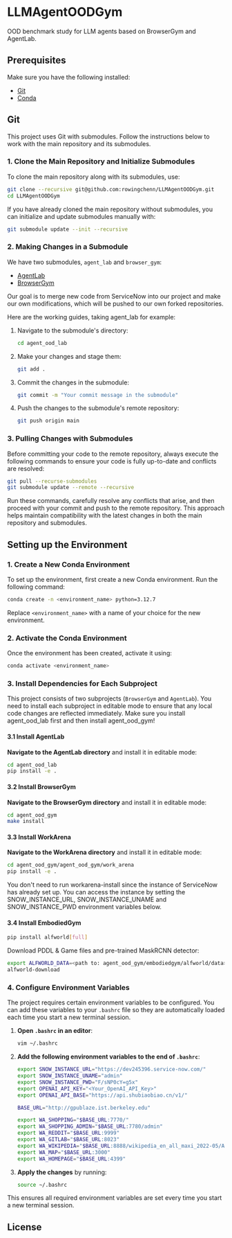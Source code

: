 # LLMAgentOODGym
OOD benchmark study for LLM agents based on BrowserGym and AgentLab.

## Prerequisites

Make sure you have the following installed:
- [Git](https://git-scm.com/downloads)
- [Conda](https://docs.conda.io/projects/conda/en/latest/user-guide/install/index.html)

## Git

This project uses Git with submodules. Follow the instructions below to work with the main repository and its submodules.

### 1. Clone the Main Repository and Initialize Submodules

To clone the main repository along with its submodules, use:

```bash
git clone --recursive git@github.com:rowingchenn/LLMAgentOODGym.git
cd LLMAgentOODGym
```

If you have already cloned the main repository without submodules, you can initialize and update submodules manually with:

```bash
git submodule update --init --recursive
```

### 2. Making Changes in a Submodule

We have two submodules, `agent_lab` and `browser_gym`:

- [AgentLab](https://github.com/rowingchenn/AgentLab_OOD.git)
- [BrowserGym](https://github.com/rowingchenn/BrowserGym_OOD.git)

Our goal is to merge new code from ServiceNow into our project and make our own modifications, which will be pushed to our own forked repositories.

Here are the working guides, taking agent_lab for example:

1. Navigate to the submodule's directory:

   ```bash
   cd agent_ood_lab
   ```

2. Make your changes and stage them:

   ```bash
   git add .
   ```

3. Commit the changes in the submodule:

   ```bash
   git commit -m "Your commit message in the submodule"
   ```

4. Push the changes to the submodule's remote repository:

   ```bash
   git push origin main
   ```

### 3. Pulling Changes with Submodules

Before committing your code to the remote repository, always execute the following commands to ensure your code is fully up-to-date and conflicts are resolved:

```bash
git pull --recurse-submodules
git submodule update --remote --recursive
```

Run these commands, carefully resolve any conflicts that arise, and then proceed with your commit and push to the remote repository. This approach helps maintain compatibility with the latest changes in both the main repository and submodules.

## Setting up the Environment

### 1. Create a New Conda Environment

To set up the environment, first create a new Conda environment. Run the following command:

```bash
conda create -n <environment_name> python=3.12.7
```

Replace `<environment_name>` with a name of your choice for the new environment.

### 2. Activate the Conda Environment

Once the environment has been created, activate it using:

```bash
conda activate <environment_name>
```

### 3. Install Dependencies for Each Subproject

This project consists of two subprojects (`BrowserGym` and `AgentLab`). You need to install each subproject in editable mode to ensure that any local code changes are reflected immediately. Make sure you install agent_ood_lab first and then install agent_ood_gym!

#### 3.1 Install AgentLab

**Navigate to the AgentLab directory** and install it in editable mode:

   ```bash
   cd agent_ood_lab
   pip install -e .
   ```

#### 3.2 Install BrowserGym

**Navigate to the BrowserGym directory** and install it in editable mode:

   ```bash
   cd agent_ood_gym
   make install
   ```

#### 3.3 Install WorkArena

**Navigate to the WorkArena directory** and install it in editable mode:

   ```bash
   cd agent_ood_gym/agent_ood_gym/work_arena
   pip install -e .
   ```

You don't need to run workarena-install since the instance of ServiceNow has already set up. You can access the instance by setting the SNOW_INSTANCE_URL, SNOW_INSTANCE_UNAME and SNOW_INSTANCE_PWD environment variables below.

#### 3.4 Install EmbodiedGym

   ```bash
   pip install alfworld[full]
   ```
   Download PDDL & Game files and pre-trained MaskRCNN detector:

   ```bash
   export ALFWORLD_DATA=<path to: agent_ood_gym/embodiedgym/alfworld/data>
   alfworld-download
   ```

### 4. Configure Environment Variables

The project requires certain environment variables to be configured. You can add these variables to your `.bashrc` file so they are automatically loaded each time you start a new terminal session.

1. **Open `.bashrc` in an editor**:

   ```bash
   vim ~/.bashrc
   ```

2. **Add the following environment variables to the end of `.bashrc`**:

   ```bash
   export SNOW_INSTANCE_URL="https://dev245396.service-now.com/"
   export SNOW_INSTANCE_UNAME="admin"
   export SNOW_INSTANCE_PWD="F/sNP0cY=g5x"
   export OPENAI_API_KEY="<Your_OpenAI_API_Key>"
   export OPENAI_API_BASE="https://api.shubiaobiao.cn/v1/"

   BASE_URL="http://gpublaze.ist.berkeley.edu"

   export WA_SHOPPING="$BASE_URL:7770/"
   export WA_SHOPPING_ADMIN="$BASE_URL:7780/admin"
   export WA_REDDIT="$BASE_URL:9999"
   export WA_GITLAB="$BASE_URL:8023"
   export WA_WIKIPEDIA="$BASE_URL:8888/wikipedia_en_all_maxi_2022-05/A/User:The_other_Kiwix_guy/Landing"
   export WA_MAP="$BASE_URL:3000"
   export WA_HOMEPAGE="$BASE_URL:4399"
   ```

3. **Apply the changes** by running:

   ```bash
   source ~/.bashrc
   ```

This ensures all required environment variables are set every time you start a new terminal session.


## License

